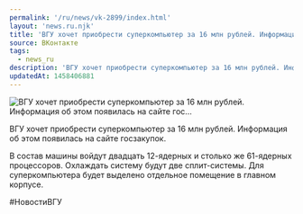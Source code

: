 ```yaml
---
permalink: '/ru/news/vk-2899/index.html'
layout: 'news.ru.njk'
title: 'ВГУ хочет приобрести суперкомпьютер за 16 млн рублей. Информация об этом появилась на сайте гос'
source: ВКонтакте
tags:
  - news_ru
description: 'ВГУ хочет приобрести суперкомпьютер за 16 млн рублей. Информация об этом появилась на сайте гос…'
updatedAt: 1458406881
---
```

![ВГУ хочет приобрести суперкомпьютер за 16 млн рублей. Информация об этом появилась на сайте гос…](https://sun9-5.userapi.com/impf/c628026/v628026484/414be/PBgXUL0tH8M.jpg?size=1280x1280&quality=96&proxy=1&sign=65352eed4e23debb5e47b8b5c55c9053&c_uniq_tag=6wQdDPzy5VnirXRs5224552ElhkMDpodaazUJH2HA_M&type=album)

ВГУ хочет приобрести суперкомпьютер за 16 млн рублей. Информация об этом появилась на сайте госзакупок.

В состав машины войдут двадцать 12-ядерных и столько же 61-ядерных процессоров. Охлаждать систему будут две сплит-системы. Для суперкомпьютера будет выделено отдельное помещение в главном корпусе.

#НовостиВГУ
